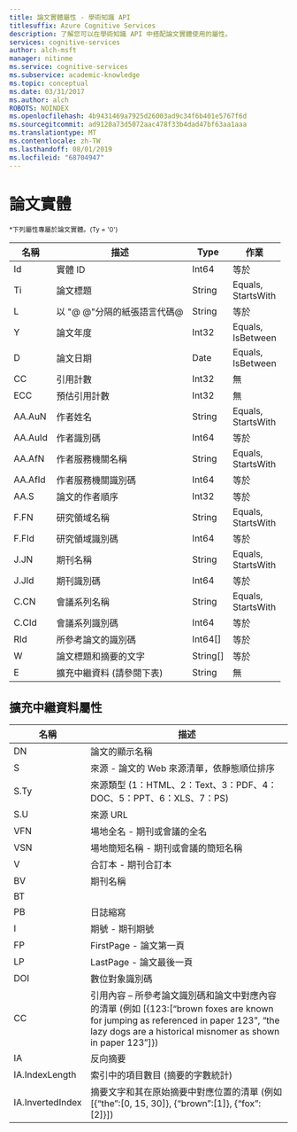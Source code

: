 ```yaml
---
title: 論文實體屬性 - 學術知識 API
titlesuffix: Azure Cognitive Services
description: 了解您可以在學術知識 API 中搭配論文實體使用的屬性。
services: cognitive-services
author: alch-msft
manager: nitinme
ms.service: cognitive-services
ms.subservice: academic-knowledge
ms.topic: conceptual
ms.date: 03/31/2017
ms.author: alch
ROBOTS: NOINDEX
ms.openlocfilehash: 4b9431469a7925d26003ad9c34f6b401e5767f6d
ms.sourcegitcommit: ad9120a73d5072aac478f33b4dad47bf63aa1aaa
ms.translationtype: MT
ms.contentlocale: zh-TW
ms.lasthandoff: 08/01/2019
ms.locfileid: "68704947"
---
```

# <a name="paper-entity"></a>論文實體

<sub> *下列屬性專屬於論文實體。(Ty = '0') </sub>


名稱    |描述                                        |Type       | 作業
------- | ------------------------------------------------- | --------- | ----------------------------
Id      |實體 ID                                          |Int64      |等於
Ti      |論文標題                                        |String     |Equals,<br/>StartsWith
L       |以 "\@ \@"分隔的紙張語言代碼\@          |String     |等於
Y       |論文年度                                         |Int32      |Equals,<br/>IsBetween
D       |論文日期                                         |Date       |Equals,<br/>IsBetween
CC      |引用計數                                     |Int32      |無  
ECC     |預估引用計數                           |Int32      |無
AA.AuN  |作者姓名                                        |String     |Equals,<br/>StartsWith
AA.AuId |作者識別碼                                          |Int64      |等於
AA.AfN  |作者服務機關名稱                            |String     |Equals,<br/>StartsWith
AA.AfId |作者服務機關識別碼                              |Int64      |等於
AA.S    |論文的作者順序                         |Int32      |等於
F.FN    |研究領域名稱                                |String     |Equals,<br/>StartsWith
F.FId   |研究領域識別碼                                  |Int64      |等於
J.JN    |期刊名稱                                       |String     |Equals,<br/>StartsWith
J.JId   |期刊識別碼                                         |Int64      |等於
C.CN    |會議系列名稱                             |String     |Equals,<br/>StartsWith
C.CId   |會議系列識別碼                               |Int64      |等於
RId     |所參考論文的識別碼                              |Int64[]    |等於
W       |論文標題和摘要的文字                |String[]   |等於
E       |擴充中繼資料 (請參閱下表)                |String     |無  
        


## <a name="extended-metadata-attributes"></a>擴充中繼資料屬性 ##

名稱    | 描述               
--------|---------------------------    
DN      | 論文的顯示名稱 
S       | 來源 - 論文的 Web 來源清單，依靜態順位排序
S.Ty    | 來源類型 (1：HTML、2：Text、3：PDF、4：DOC、5：PPT、6：XLS、7：PS)
S.U     | 來源 URL
VFN     | 場地全名 - 期刊或會議的全名
VSN     | 場地簡短名稱 - 期刊或會議的簡短名稱
V       | 合訂本 - 期刊合訂本
BV      | 期刊名稱
BT      | 
PB      | 日誌縮寫
I       | 期號 - 期刊期號
FP      | FirstPage - 論文第一頁
LP      | LastPage - 論文最後一頁
DOI     | 數位對象識別碼
CC      | 引用內容 – 所參考論文識別碼和論文中對應內容的清單 (例如 [{123:[“brown foxes are known for jumping as referenced in paper 123”, “the lazy dogs are a historical misnomer as shown in paper 123”]})
IA      | 反向摘要
IA.IndexLength| 索引中的項目數目 (摘要的字數統計)
IA.InvertedIndex| 摘要文字和其在原始摘要中對應位置的清單 (例如 [{“the”:[0, 15, 30]}, {“brown”:[1]}, {“fox”:[2]}])
